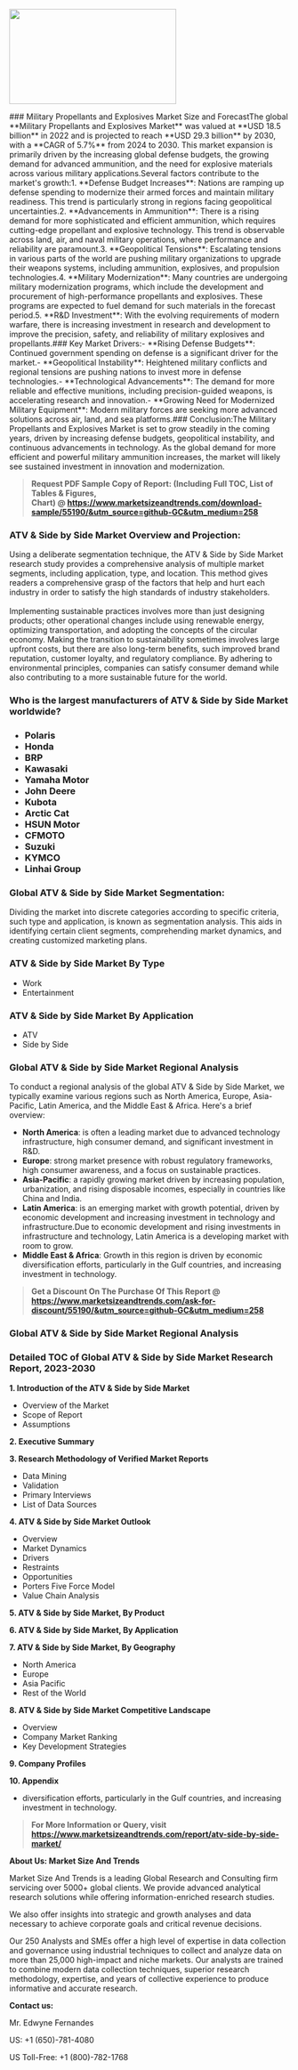 <p><img class="alignnone size-medium wp-image-20088" src="https://ffe5etoiles.com/wp-content/uploads/2024/12/MST1-300x171.png" alt="" width="300" height="171" /></p>### Military Propellants and Explosives Market Size and ForecastThe global **Military Propellants and Explosives Market** was valued at **USD 18.5 billion** in 2022 and is projected to reach **USD 29.3 billion** by 2030, with a **CAGR of 5.7%** from 2024 to 2030. This market expansion is primarily driven by the increasing global defense budgets, the growing demand for advanced ammunition, and the need for explosive materials across various military applications.Several factors contribute to the market's growth:1. **Defense Budget Increases**: Nations are ramping up defense spending to modernize their armed forces and maintain military readiness. This trend is particularly strong in regions facing geopolitical uncertainties.2. **Advancements in Ammunition**: There is a rising demand for more sophisticated and efficient ammunition, which requires cutting-edge propellant and explosive technology. This trend is observable across land, air, and naval military operations, where performance and reliability are paramount.3. **Geopolitical Tensions**: Escalating tensions in various parts of the world are pushing military organizations to upgrade their weapons systems, including ammunition, explosives, and propulsion technologies.4. **Military Modernization**: Many countries are undergoing military modernization programs, which include the development and procurement of high-performance propellants and explosives. These programs are expected to fuel demand for such materials in the forecast period.5. **R&D Investment**: With the evolving requirements of modern warfare, there is increasing investment in research and development to improve the precision, safety, and reliability of military explosives and propellants.### Key Market Drivers:- **Rising Defense Budgets**: Continued government spending on defense is a significant driver for the market.- **Geopolitical Instability**: Heightened military conflicts and regional tensions are pushing nations to invest more in defense technologies.- **Technological Advancements**: The demand for more reliable and effective munitions, including precision-guided weapons, is accelerating research and innovation.- **Growing Need for Modernized Military Equipment**: Modern military forces are seeking more advanced solutions across air, land, and sea platforms.### Conclusion:The Military Propellants and Explosives Market is set to grow steadily in the coming years, driven by increasing defense budgets, geopolitical instability, and continuous advancements in technology. As the global demand for more efficient and powerful military ammunition increases, the market will likely see sustained investment in innovation and modernization.</p><blockquote id="" class=""><strong>Request PDF Sample Copy of Report: (Including Full TOC, List of Tables &amp; Figures, Chart)&nbsp;@&nbsp;<strong><a href="https://www.marketsizeandtrends.com/download-sample/55190/&utm_source=github-GC&utm_medium=258" target="_blank">https://www.marketsizeandtrends.com/download-sample/55190/&utm_source=github-GC&utm_medium=258</a></strong></strong></blockquote><h3 id="" class="">ATV & Side by Side Market&nbsp;Overview and Projection:</h3><p id="" class="">Using a deliberate segmentation technique, the ATV & Side by Side Market research study provides a comprehensive analysis of multiple market segments, including application, type, and location. This method gives readers a comprehensive grasp of the factors that help and hurt each industry in order to satisfy the high standards of industry stakeholders. <br /> <br />Implementing sustainable practices involves more than just designing products; other operational changes include using renewable energy, optimizing transportation, and adopting the concepts of the circular economy. Making the transition to sustainability sometimes involves large upfront costs, but there are also long-term benefits, such improved brand reputation, customer loyalty, and regulatory compliance. By adhering to environmental principles, companies can satisfy consumer demand while also contributing to a more sustainable future for the world.</p><h3 id="" class="">Who is the largest manufacturers of&nbsp;ATV & Side by Side Market worldwide?</h3><h3 class=""><p><ul><li>Polaris </li><li> Honda </li><li> BRP </li><li> Kawasaki </li><li> Yamaha Motor </li><li> John Deere </li><li> Kubota </li><li> Arctic Cat </li><li> HSUN Motor </li><li> CFMOTO </li><li> Suzuki </li><li> KYMCO </li><li> Linhai Group</li></ul></p></h3><h3 id="" class="">Global&nbsp;ATV & Side by Side Market Segmentation:</h3><p id="" class="">Dividing the market into discrete categories according to specific criteria, such type and application, is known as segmentation analysis. This aids in identifying certain client segments, comprehending market dynamics, and creating customized marketing plans.</p><h3 id="" class="">ATV & Side by Side Market&nbsp;By Type</h3><p><p><ul><li>Work </li><li> Entertainment</p></li></ul></p></p><h3 id="" class="">ATV & Side by Side Market&nbsp;By Application</h3><p class=""><p><ul><li>ATV </li><li> Side by Side</li></ul></p></p><h3 id="" class="">Global ATV & Side by Side Market Regional Analysis</h3><p id="" class="">To conduct a regional analysis of the global ATV & Side by Side Market, we typically examine various regions such as North America, Europe, Asia-Pacific, Latin America, and the Middle East &amp; Africa. Here's a brief overview:</p><ul><li><strong>North America</strong>: is often a leading market due to advanced technology infrastructure, high consumer demand, and significant investment in R&amp;D.</li><li><strong>Europe</strong>: strong market presence with robust regulatory frameworks, high consumer awareness, and a focus on sustainable practices.</li><li><strong>Asia-Pacific</strong>: a rapidly growing market driven by increasing population, urbanization, and rising disposable incomes, especially in countries like China and India.</li><li><strong>Latin America</strong>: is an emerging market with growth potential, driven by economic development and increasing investment in technology and infrastructure.Due to economic development and rising investments in infrastructure and technology, Latin America is a developing market with room to grow.</li><li><strong>Middle East &amp; Africa</strong>: Growth in this region is driven by economic diversification efforts, particularly in the Gulf countries, and increasing investment in technology.</li></ul><blockquote id="" class=""><strong>Get a Discount On The Purchase Of This Report @ <strong><a href="https://www.marketsizeandtrends.com/ask-for-discount/55190/&utm_source=github-GC&utm_medium=258" target="_blank">https://www.marketsizeandtrends.com/ask-for-discount/55190/&utm_source=github-GC&utm_medium=258</a></strong></strong></blockquote><h3 id="" class="">Global ATV & Side by Side Market Regional Analysis</h3><h3 id="" class="">Detailed TOC of Global ATV & Side by Side Market Research Report, 2023-2030</h3><p id="" class=""><strong>1. Introduction of the ATV & Side by Side Market</strong></p><ul><li>Overview of the Market</li><li>Scope of Report</li><li>Assumptions</li></ul><p id="" class=""><strong>2. Executive Summary</strong></p><p id="" class=""><strong>3. Research Methodology of Verified Market Reports</strong></p><ul><li>Data Mining</li><li>Validation</li><li>Primary Interviews</li><li>List of Data Sources</li></ul><p id="" class=""><strong>4. ATV & Side by Side Market Outlook</strong></p><ul><li>Overview</li><li>Market Dynamics</li><li>Drivers</li><li>Restraints</li><li>Opportunities</li><li>Porters Five Force Model</li><li>Value Chain Analysis</li></ul><p id="" class=""><strong>5. ATV & Side by Side Market, By Product</strong></p><p id="" class=""><strong>6. ATV & Side by Side Market, By Application</strong></p><p id="" class=""><strong>7. ATV & Side by Side Market, By Geography</strong></p><ul><li>North America</li><li>Europe</li><li>Asia Pacific</li><li>Rest of the World</li></ul><p id="" class=""><strong>8. ATV & Side by Side Market Competitive Landscape</strong></p><ul><li>Overview</li><li>Company Market Ranking</li><li>Key Development Strategies</li></ul><p id="" class=""><strong>9. Company Profiles</strong></p><p id="" class=""><strong>10. Appendix</strong></p><ul><li>diversification efforts, particularly in the Gulf countries, and increasing investment in technology.</li></ul><blockquote id="" class=""><strong>For More Information or Query, visit <strong><strong><a href="https://www.marketsizeandtrends.com/report/atv-side-by-side-market/" target="_blank">https://www.marketsizeandtrends.com/report/atv-side-by-side-market/</a></strong></strong></strong></blockquote><p id="" class=""><strong>About Us: Market Size And Trends</strong></p><p id="" class="">Market Size And Trends is a leading Global Research and Consulting firm servicing over 5000+ global clients. We provide advanced analytical research solutions while offering information-enriched research studies.</p><p id="" class="">We also offer insights into strategic and growth analyses and data necessary to achieve corporate goals and critical revenue decisions.</p><p id="" class="">Our 250 Analysts and SMEs offer a high level of expertise in data collection and governance using industrial techniques to collect and analyze data on more than 25,000 high-impact and niche markets. Our analysts are trained to combine modern data collection techniques, superior research methodology, expertise, and years of collective experience to produce informative and accurate research.</p><p id="" class=""><strong>Contact us:</strong></p><p id="" class="">Mr. Edwyne Fernandes</p><p id="" class="">US: +1 (650)-781-4080</p><p id="" class="">US Toll-Free: +1 (800)-782-1768</p>
